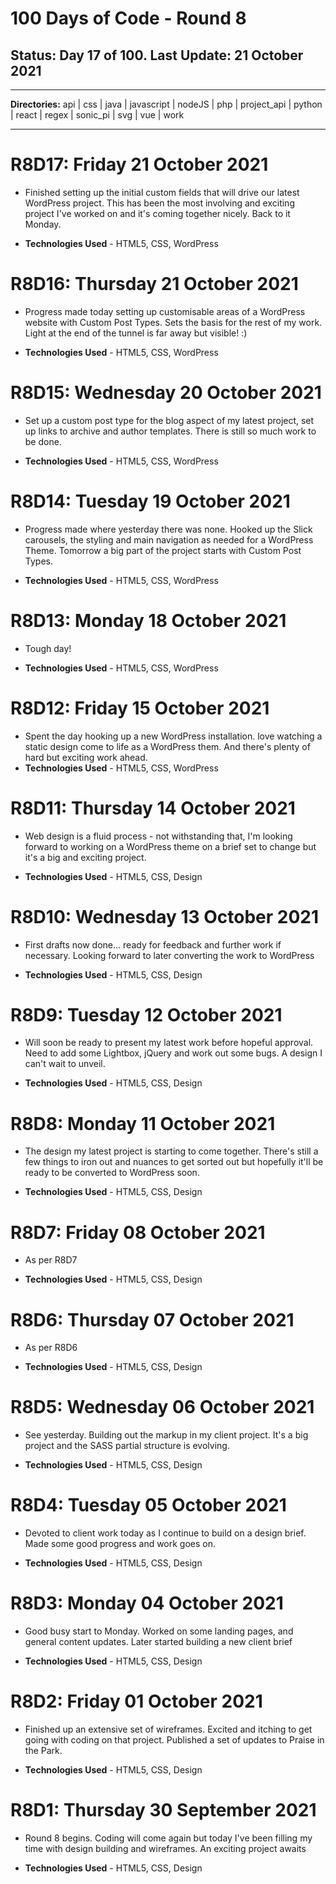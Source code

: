 # 100 Days of Code - Round 8

## **Status:** Day 17 of 100. **Last Update:** 21 October 2021
___
**Directories:** api | css | java | javascript | nodeJS | php | project_api | python | react | regex | sonic_pi | svg | vue | work
___



# R8D17: Friday 21 October 2021

  +  Finished setting up the initial custom fields that will drive our latest WordPress project.  This has been the most involving and exciting project I've worked on and it's coming together nicely. Back to it Monday. 

  + **Technologies Used** - HTML5, CSS, WordPress



# R8D16: Thursday 21 October 2021

  +  Progress made today setting up customisable areas of a WordPress website with Custom Post Types.  Sets the basis for the rest of my work. Light at the end of the tunnel is far away but visible!  :)

  + **Technologies Used** - HTML5, CSS, WordPress


# R8D15: Wednesday 20 October 2021

  +  Set up a custom post type for the blog aspect of my latest project, set up links to archive and author templates.  There is still so much work to be done.

  + **Technologies Used** - HTML5, CSS, WordPress

# R8D14: Tuesday 19 October 2021

  +  Progress made where yesterday there was none.  Hooked up the Slick carousels, the styling and main navigation as needed for a WordPress Theme.  Tomorrow a big part of the project starts with Custom Post Types. 

  + **Technologies Used** - HTML5, CSS, WordPress

# R8D13: Monday 18 October 2021

  +  Tough day!

  + **Technologies Used** - HTML5, CSS, WordPress


# R8D12: Friday 15 October 2021

  +  Spent the day hooking up a new WordPress installation. love watching a static design come to life as a WordPress them. And there's plenty of hard but exciting work ahead. 
  + **Technologies Used** - HTML5, CSS, WordPress

# R8D11: Thursday 14 October 2021

  +  Web design is a fluid process  - not withstanding that, I'm looking forward to working on a WordPress theme on a brief set to change but it's a big and exciting project. 
  
  + **Technologies Used** - HTML5, CSS, Design

# R8D10: Wednesday 13 October 2021

  +  First drafts now done... ready for feedback and further work if necessary. Looking forward to later converting the work to WordPress
  
  + **Technologies Used** - HTML5, CSS, Design


# R8D9: Tuesday 12 October 2021

  +  Will soon be ready to present my latest work before hopeful approval. Need to add some Lightbox, jQuery and work out some bugs. A design I can't wait to unveil. 
  
  + **Technologies Used** - HTML5, CSS, Design


# R8D8: Monday 11 October 2021

  +  The design my latest project is starting to come together. There's still a few things to iron out and nuances to get sorted out but hopefully it'll be ready to be converted to WordPress soon.
  
  + **Technologies Used** - HTML5, CSS, Design


# R8D7: Friday 08 October 2021

  +  As per R8D7
  
  + **Technologies Used** - HTML5, CSS, Design

# R8D6: Thursday 07 October 2021

  +  As per R8D6
  
  + **Technologies Used** - HTML5, CSS, Design


# R8D5: Wednesday 06 October 2021

  +  See yesterday. Building out the markup in my client project. It's a big project and the SASS partial structure is evolving.
  
  + **Technologies Used** - HTML5, CSS, Design


# R8D4: Tuesday 05 October 2021

  +  Devoted to client work today as I continue to build on a design brief. Made some good progress and work goes on. 
  
  + **Technologies Used** - HTML5, CSS, Design


# R8D3: Monday 04 October 2021

  +  Good busy start to Monday.   Worked on some landing pages, and general content updates. Later started building a new client brief
  
  + **Technologies Used** - HTML5, CSS, Design


# R8D2: Friday 01 October 2021

  +  Finished up an extensive set of wireframes. Excited and itching to get going with coding on that project.  Published a set of updates to Praise in the Park.  
  
  + **Technologies Used** - HTML5, CSS, Design

# R8D1: Thursday 30 September 2021

  +  Round 8 begins. Coding will come again but today I've been filling my time with design building and wireframes. An exciting project awaits 
  
  + **Technologies Used** - HTML5, CSS, Design